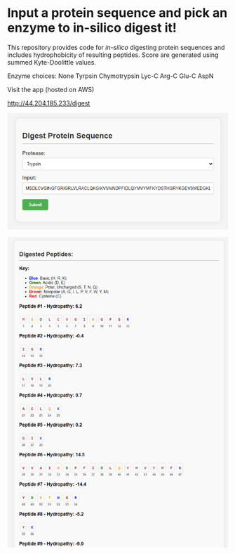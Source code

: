 # Input a protein sequence and pick an enzyme to in-silico digest it!
This repository provides code for _in-silico_ digesting protein sequences and includes hydrophobicity of resulting peptides. Score are generated using summed Kyte-Doolittle values.

Enzyme choices:
None
Tyrpsin
Chymotrypsin
Lyc-C
Arg-C
Glu-C
AspN

Visit the app (hosted on AWS)

http://44.204.185.233/digest



![Model](input.png)

![Model](output.png)

